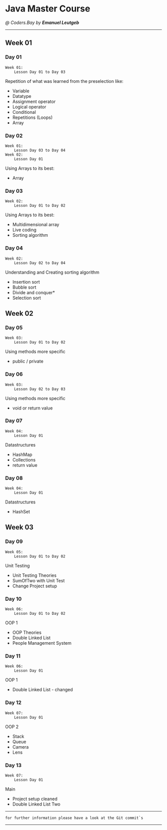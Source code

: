 # Java Master Course
_@ Coders.Bay by **Emanuel Leutgeb**_
_____________________________________

## Week 01

### Day 01
    Week 01:
        Lesson Day 01 to Day 03
Repetition of what was learned from the preselection like:  
* Variable
* Datatype
* Assignment operator
* Logical operator
* Conditional
* Repetitions (Loops)
* Array

### Day 02
    Week 01:
        Lesson Day 03 to Day 04
    Week 02:
        Lesson Day 01
Using Arrays to its best:
* Array

### Day 03
    Week 02:
        Lesson Day 01 to Day 02
Using Arrays to its best:
* Multidimensional array
* Live coding
* Sorting algorithm

### Day 04
    Week 02:
        Lesson Day 02 to Day 04
Understanding and Creating sorting algorithm
* Insertion sort
* Bubble sort
* Divide and conquer*
* Selection sort

## Week 02

### Day 05
    Week 03:
        Lesson Day 01 to Day 02
Using methods more specific
* public / private

### Day 06
    Week 03:
        Lesson Day 02 to Day 03
Using methods more specific
* void or return value

### Day 07
    Week 04:
        Lesson Day 01
Datastructures
* HashMap
* Collections
* return value

### Day 08
    Week 04:
        Lesson Day 01
Datastructures
* HashSet

## Week 03

### Day 09
    Week 05:
        Lesson Day 01 to Day 02
Unit Testing
* Unit Testing Theories
* SumOfTwo with Unit Test
* Change Project setup

### Day 10
    Week 06:
        Lesson Day 01 to Day 02
OOP 1
* OOP Theories
* Double Linked List
* People Management System

### Day 11
    Week 06:
        Lesson Day 01
OOP 1
* Double Linked List - changed

### Day 12
    Week 07:
        Lesson Day 01
OOP 2
* Stack
* Queue
* Camera
* Lens

### Day 13
    Week 07:
        Lesson Day 01
Main
* Project setup cleaned
* Double Linked List Two 

___
    for further information please have a look at the Git commit`s
___

